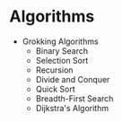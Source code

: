 # Algorithms
* Grokking Algorithms
  * Binary Search
  * Selection Sort
  * Recursion
  * Divide and Conquer
  * Quick Sort
  * Breadth-First Search
  * Dijkstra's Algorithm
